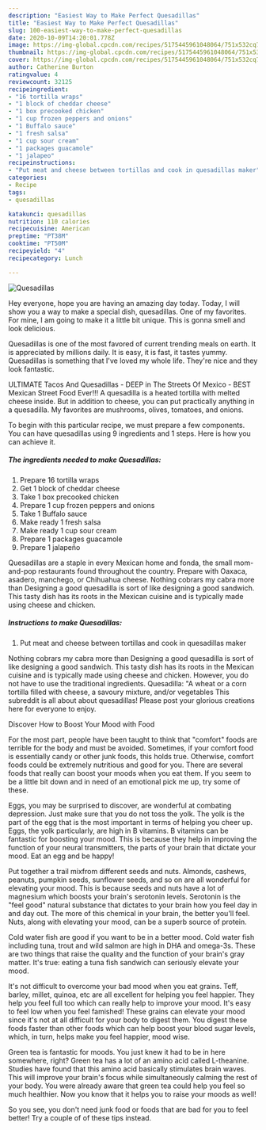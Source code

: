 ```yaml
---
description: "Easiest Way to Make Perfect Quesadillas"
title: "Easiest Way to Make Perfect Quesadillas"
slug: 100-easiest-way-to-make-perfect-quesadillas
date: 2020-10-09T14:20:01.778Z
image: https://img-global.cpcdn.com/recipes/5175445961048064/751x532cq70/quesadillas-recipe-main-photo.jpg
thumbnail: https://img-global.cpcdn.com/recipes/5175445961048064/751x532cq70/quesadillas-recipe-main-photo.jpg
cover: https://img-global.cpcdn.com/recipes/5175445961048064/751x532cq70/quesadillas-recipe-main-photo.jpg
author: Catherine Burton
ratingvalue: 4
reviewcount: 32125
recipeingredient:
- "16 tortilla wraps"
- "1 block of cheddar cheese"
- "1 box precooked chicken"
- "1 cup frozen peppers and onions"
- "1 Buffalo sauce"
- "1 fresh salsa"
- "1 cup sour cream"
- "1 packages guacamole"
- "1 jalapeo"
recipeinstructions:
- "Put meat and cheese between tortillas and cook in quesadillas maker"
categories:
- Recipe
tags:
- quesadillas

katakunci: quesadillas 
nutrition: 110 calories
recipecuisine: American
preptime: "PT38M"
cooktime: "PT50M"
recipeyield: "4"
recipecategory: Lunch

---
```



![Quesadillas](https://img-global.cpcdn.com/recipes/5175445961048064/751x532cq70/quesadillas-recipe-main-photo.jpg)

Hey everyone, hope you are having an amazing day today. Today, I will show you a way to make a special dish, quesadillas. One of my favorites. For mine, I am going to make it a little bit unique. This is gonna smell and look delicious.

Quesadillas is one of the most favored of current trending meals on earth. It is appreciated by millions daily. It is easy, it is fast, it tastes yummy. Quesadillas is something that I've loved my whole life. They're nice and they look fantastic.

ULTIMATE Tacos And Quesadillas - DEEP in The Streets Of Mexico - BEST Mexican Street Food Ever!!! A quesadilla is a heated tortilla with melted cheese inside. But in addition to cheese, you can put practically anything in a quesadilla. My favorites are mushrooms, olives, tomatoes, and onions.


To begin with this particular recipe, we must prepare a few components. You can have quesadillas using 9 ingredients and 1 steps. Here is how you can achieve it.

<!--inarticleads1-->

##### The ingredients needed to make Quesadillas:

1. Prepare 16 tortilla wraps
1. Get 1 block of cheddar cheese
1. Take 1 box precooked chicken
1. Prepare 1 cup frozen peppers and onions
1. Take 1 Buffalo sauce
1. Make ready 1 fresh salsa
1. Make ready 1 cup sour cream
1. Prepare 1 packages guacamole
1. Prepare 1 jalapeño


Quesadillas are a staple in every Mexican home and fonda, the small mom-and-pop restaurants found throughout the country. Prepare with Oaxaca, asadero, manchego, or Chihuahua cheese. Nothing cobrars my cabra more than Designing a good quesadilla is sort of like designing a good sandwich. This tasty dish has its roots in the Mexican cuisine and is typically made using cheese and chicken. 

<!--inarticleads2-->

##### Instructions to make Quesadillas:

1. Put meat and cheese between tortillas and cook in quesadillas maker


Nothing cobrars my cabra more than Designing a good quesadilla is sort of like designing a good sandwich. This tasty dish has its roots in the Mexican cuisine and is typically made using cheese and chicken. However, you do not have to use the traditional ingredients. Quesadilla: &#34;A wheat or a corn tortilla filled with cheese, a savoury mixture, and/or vegetables This subreddit is all about about quesadillas! Please post your glorious creations here for everyone to enjoy. 

Discover How to Boost Your Mood with Food


For the most part, people have been taught to think that "comfort" foods are terrible for the body and must be avoided. Sometimes, if your comfort food is essentially candy or other junk foods, this holds true. Otherwise, comfort foods could be extremely nutritious and good for you. There are several foods that really can boost your moods when you eat them. If you seem to be a little bit down and in need of an emotional pick me up, try some of these.

Eggs, you may be surprised to discover, are wonderful at combating depression. Just make sure that you do not toss the yolk. The yolk is the part of the egg that is the most important in terms of helping you cheer up. Eggs, the yolk particularly, are high in B vitamins. B vitamins can be fantastic for boosting your mood. This is because they help in improving the function of your neural transmitters, the parts of your brain that dictate your mood. Eat an egg and be happy!

Put together a trail mixfrom different seeds and nuts. Almonds, cashews, peanuts, pumpkin seeds, sunflower seeds, and so on are all wonderful for elevating your mood. This is because seeds and nuts have a lot of magnesium which boosts your brain's serotonin levels. Serotonin is the "feel good" natural substance that dictates to your brain how you feel day in and day out. The more of this chemical in your brain, the better you'll feel. Nuts, along with elevating your mood, can be a superb source of protein.

Cold water fish are good if you want to be in a better mood. Cold water fish including tuna, trout and wild salmon are high in DHA and omega-3s. These are two things that raise the quality and the function of your brain's gray matter. It's true: eating a tuna fish sandwich can seriously elevate your mood. 

It's not difficult to overcome your bad mood when you eat grains. Teff, barley, millet, quinoa, etc are all excellent for helping you feel happier. They help you feel full too which can really help to improve your mood. It's easy to feel low when you feel famished! These grains can elevate your mood since it's not at all difficult for your body to digest them. You digest these foods faster than other foods which can help boost your blood sugar levels, which, in turn, helps make you feel happier, mood wise.

Green tea is fantastic for moods. You just knew it had to be in here somewhere, right? Green tea has a lot of an amino acid called L-theanine. Studies have found that this amino acid basically stimulates brain waves. This will improve your brain's focus while simultaneously calming the rest of your body. You were already aware that green tea could help you feel so much healthier. Now you know that it helps you to raise your moods as well!

So you see, you don't need junk food or foods that are bad for you to feel better! Try  a  couple of  of  these  tips  instead.

